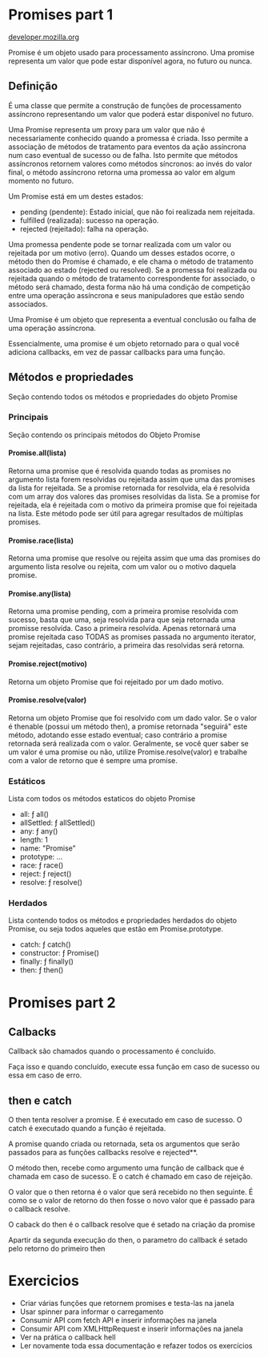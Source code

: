 # Promises part 1

[developer.mozilla.org](https://developer.mozilla.org/pt-BR/docs/Web/JavaScript/Reference/Global_Objects/Promise)

Promise é um objeto usado para processamento assíncrono. Uma promise representa um valor 
que pode estar disponível agora, no futuro ou nunca. 

## Definição

É uma classe que permite a construção de funções de processamento assíncrono representando 
um valor que poderá estar disponível no futuro.

Uma Promise representa um proxy para um valor que não é necessariamente conhecido quando 
a promessa é criada. Isso permite a associação de métodos de tratamento para eventos 
da ação assíncrona num caso eventual de sucesso ou de falha. Isto permite que métodos 
assíncronos retornem valores como métodos síncronos: ao invés do valor final, o 
método assíncrono retorna uma promessa ao valor em algum momento no futuro.

Um Promise está em um destes estados: 

- pending (pendente): Estado inicial, que não foi realizada nem rejeitada.
- fulfilled (realizada): sucesso na operação.
- rejected (rejeitado):  falha na operação.

Uma promessa pendente pode se tornar realizada com um valor ou rejeitada por um motivo (erro). 
Quando um desses estados ocorre, o método then do Promise é chamado, e ele chama o método de 
tratamento associado ao estado (rejected ou resolved).  Se a promessa foi realizada ou 
rejeitada quando o método de tratamento correspondente for associado, o método será 
chamado, desta forma não há uma condição de competição entre uma operação assíncrona 
e seus manipuladores que estão sendo associados.

Uma Promise é um objeto que representa a eventual conclusão ou falha de uma operação assíncrona. 

Essencialmente, uma promise é um objeto retornado para o qual você adiciona 
callbacks, em vez de passar callbacks para uma função.

## Métodos e propriedades

Seção contendo todos os métodos e propriedades do objeto Promise

### Principais

Seção contendo os principais métodos do Objeto Promise

#### Promise.all(lista)

Retorna uma promise que é resolvida quando todas as promises no argumento lista forem 
resolvidas ou rejeitada assim que uma das promises da lista for rejeitada. Se a promise 
retornada for resolvida, ela é resolvida com um array dos valores das promises resolvidas 
da lista. Se a promise for rejeitada, ela é rejeitada com o motivo da primeira promise que 
foi rejeitada na lista. Este método pode ser útil para agregar resultados de múltiplas promises.

#### Promise.race(lista)

Retorna uma promise que resolve ou rejeita assim que uma das promises do argumento lista 
resolve ou rejeita, com um valor ou o motivo daquela promise.

#### Promise.any(lista)

Retorna uma promise pending, com a primeira promise resolvida com sucesso, basta que uma,
seja resolvida para que seja retornada uma promisse resolvida. Caso a primeira resolvida.
Apenas retornará uma promise rejeitada caso TODAS as promises passada no argumento iterator,
sejam rejeitadas, caso contrário, a primeira das resolvidas será retorna.

#### Promise.reject(motivo)

Retorna um objeto Promise que foi rejeitado por um dado motivo.

#### Promise.resolve(valor)

Retorna um objeto Promise que foi resolvido com um dado valor. Se o valor 
é thenable (possui um método then), a promise retornada "seguirá" este método, 
adotando esse estado eventual; caso contrário a promise retornada será realizada 
com o valor. Geralmente, se você quer saber se um valor é uma promise ou não, 
utilize Promise.resolve(valor) e trabalhe com a valor de retorno que é sempre 
uma promise.

### Estáticos

Lista com todos os métodos estaticos do objeto Promise

- all: ƒ all()
- allSettled: ƒ allSettled()
- any: ƒ any()
- length: 1
- name: "Promise"
- prototype: ...
- race: ƒ race()
- reject: ƒ reject()
- resolve: ƒ resolve()

### Herdados

Lista contendo todos os métodos e propriedades herdados do objeto Promise, ou seja 
todos aqueles que estão em Promise.prototype.

- catch: ƒ catch()
- constructor: ƒ Promise()
- finally: ƒ finally()
- then: ƒ then()

# Promises part 2

## Calbacks

Callback são chamados quando o processamento é concluído.

Faça isso e quando concluído, execute essa função em caso de sucesso ou
essa em caso de erro.

## then e catch

O then tenta resolver a promise. E é executado em caso de sucesso.
O catch é executado quando a função é rejeitada.

A promise quando criada ou retornada, seta os argumentos que serão passados 
para as funções callbacks resolve e rejected**.

O método then, recebe como argumento uma função de callback que é chamada 
em caso de sucesso. E o catch é chamado em caso de rejeição.

O valor que o then retorna é o valor que será recebido no then seguinte.
É como se o valor de retorno do then fosse o novo valor que é passado 
para o callback resolve.

O caback do then é o callback resolve que é setado na criação da promise

Apartir da segunda execução do then, o parametro do callback é 
setado pelo retorno do primeiro then

# Exercicios

- Criar várias funções que retornem promises e testa-las na janela
- Usar spinner para informar o carregamento
- Consumir API com fetch API e inserir informações na janela
- Consumir API com XMLHttpRequest e inserir informações na janela
- Ver na prática o callback hell
- Ler novamente toda essa documentação e refazer todos os exercícios
